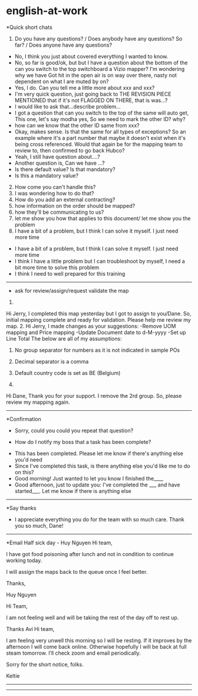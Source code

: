 # english-at-work
*Quick short chats
1. Do you have any questions? / Does anybody have any questions? So far? / Does anyone have any questions?
- No, I think you just about covered everything I wanted to know.
- No, so far is good/ok, but but I have a question about the bottom of the can you switch to the top switchboard a Vizio mapper? I'm wondering why we have Got hit in the open air is on way over there, nasty not dependent on what I are muted by on?
- Yes, I do. Can you tell me a little more about xxx and xxx?
- I'm very quick question, just going back to THE REVISION PIECE MENTIONED that if it's not FLAGGED ON THERE, that is was...?
- I would like to ask that...describe problem...
- I got a question that can you switch to the top of the same will auto get, This one, let's say modha yes, So we need to mark the other ID? why?
- how can we know that the other ID same from xxx?
- Okay, makes sense. Is that the same for all types of exceptions? So an example where it's a part number that maybe it doesn't exist when it's being cross referenced. Would that again be for the mapping team to review to, then confirmed to go back Hubco? 
- Yeah, I still have question about....?
- Another question is, Can we have ...?
- Is there default value? Is that mandatory?
- Is this a mandatory value? 
2. How come you can't handle this? 
3. I was wondering how to do that?
4. How do you add an external contracting?
5. how information on the order should be mapped?
6. how they'll be communicating to us?
7. let me show you how that applies to this document/ let me show you the problem
8. I have a bit of a problem, but I think I can solve it myself. I just need more time
- I have a bit of a problem, but I think I can solve it myself. I just need more time
- I think I have a little problem but I can troubleshoot by myself, I need a bit more time to solve this problem
- I think I need to well prepared for this training

------------------------------------------------------------------------------------------------

* ask for review/assign/request validate the map
1. 
Hi Jerry,
I completed this map yesterday but I got to assign to you/Dane. So, initial mapping complete and ready for validation. Please help me review my map.
2.
Hi Jerry,
I made changes as your suggestions:
-Remove UOM mapping and Price mapping
-Update Document date to d-M-yyyy
-Set up Line Total
The below are all of my assumptions:
1. No group separator for numbers as it is not indicated in sample POs
2. Decimal separator is a comma
3. Default country code is set as BE (Belgium)

3.
Hi Dane,
Thank you for your support. I remove the 2rd group.
So, please review my mapping again.

------------------------------------------------------------------------------------------------

*Confirmation
- Sorry, could you could you repeat that question?
* How do I notify my boss that a task has been complete?
- This has been completed. Please let me know if there's anything else you'd need
- Since I've completed this task, is there anything else you'd like me to do on this?
- Good morning! Just wanted to let you know I finished the____
- Good afternoon, just to update you: I've completed the ___ and have started___. Let me know if there is anything else


------------------------------------------------------------------------------------------------
*Say thanks
- I appreciate everything you do for the team with so much care. Thank you so much, Dane!

------------------------------------------------------------------------------------------------

*Email
Half sick day - Huy Nguyen
Hi team, 

I have got food poisoning after lunch and not in condition to continue working today.

I will assign the maps back to the queue once I feel better.

Thanks,

Huy Nguyen

Hi Team,

I am not feeling well and will be taking the rest of the day off to rest up.

Thanks
Avi
Hi team,

I am feeling very unwell this morning so I will be resting. If it improves by the afternoon I will come back online. Otherwise hopefully I will be back at full steam tomorrow. I’ll check zoom and email periodically. 

Sorry for the short notice, folks. 

Keltie

--------------------------

------------------------------------------------------------------------------------------------


